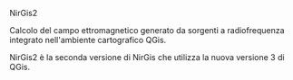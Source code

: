 NirGis2

Calcolo del campo ettromagnetico generato da sorgenti a radiofrequenza
integrato nell'ambiente cartografico QGis.

NirGis2 è la seconda versione di NirGis che utilizza la nuova versione 3 di QGis. 

